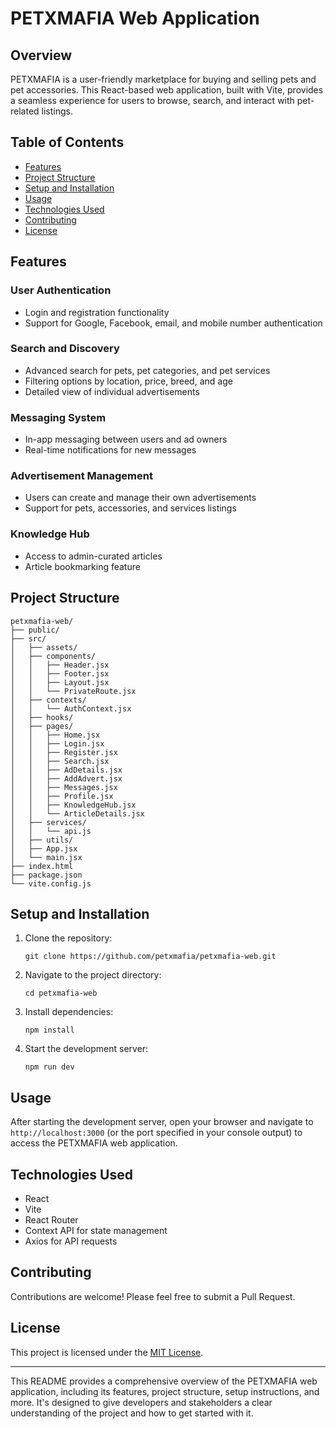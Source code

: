 # PETXMAFIA Web Application

## Overview

PETXMAFIA is a user-friendly marketplace for buying and selling pets and pet accessories. This React-based web application, built with Vite, provides a seamless experience for users to browse, search, and interact with pet-related listings.

## Table of Contents

- [Features](#features)
- [Project Structure](#project-structure)
- [Setup and Installation](#setup-and-installation)
- [Usage](#usage)
- [Technologies Used](#technologies-used)
- [Contributing](#contributing)
- [License](#license)

## Features

### User Authentication
- Login and registration functionality
- Support for Google, Facebook, email, and mobile number authentication

### Search and Discovery
- Advanced search for pets, pet categories, and pet services
- Filtering options by location, price, breed, and age
- Detailed view of individual advertisements

### Messaging System
- In-app messaging between users and ad owners
- Real-time notifications for new messages

### Advertisement Management
- Users can create and manage their own advertisements
- Support for pets, accessories, and services listings

### Knowledge Hub
- Access to admin-curated articles
- Article bookmarking feature

## Project Structure

```
petxmafia-web/
├── public/
├── src/
│   ├── assets/
│   ├── components/
│   │   ├── Header.jsx
│   │   ├── Footer.jsx
│   │   ├── Layout.jsx
│   │   └── PrivateRoute.jsx
│   ├── contexts/
│   │   └── AuthContext.jsx
│   ├── hooks/
│   ├── pages/
│   │   ├── Home.jsx
│   │   ├── Login.jsx
│   │   ├── Register.jsx
│   │   ├── Search.jsx
│   │   ├── AdDetails.jsx
│   │   ├── AddAdvert.jsx
│   │   ├── Messages.jsx
│   │   ├── Profile.jsx
│   │   ├── KnowledgeHub.jsx
│   │   └── ArticleDetails.jsx
│   ├── services/
│   │   └── api.js
│   ├── utils/
│   ├── App.jsx
│   └── main.jsx
├── index.html
├── package.json
└── vite.config.js
```

## Setup and Installation

1. Clone the repository:
   ```
   git clone https://github.com/petxmafia/petxmafia-web.git
   ```

2. Navigate to the project directory:
   ```
   cd petxmafia-web
   ```

3. Install dependencies:
   ```
   npm install
   ```

4. Start the development server:
   ```
   npm run dev
   ```

## Usage

After starting the development server, open your browser and navigate to `http://localhost:3000` (or the port specified in your console output) to access the PETXMAFIA web application.

## Technologies Used

- React
- Vite
- React Router
- Context API for state management
- Axios for API requests

## Contributing

Contributions are welcome! Please feel free to submit a Pull Request.

## License

This project is licensed under the [MIT License](LICENSE).

---

This README provides a comprehensive overview of the PETXMAFIA web application, including its features, project structure, setup instructions, and more. It's designed to give developers and stakeholders a clear understanding of the project and how to get started with it.